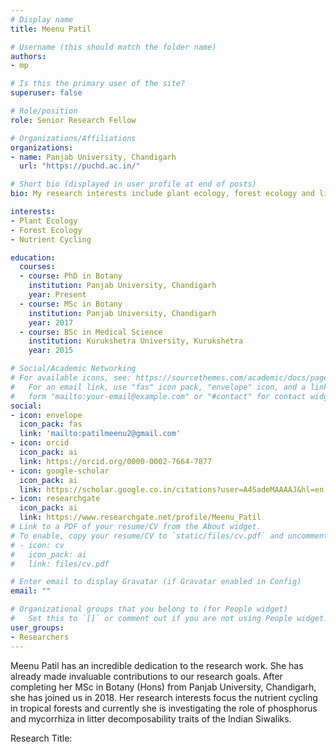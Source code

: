 ```yaml
---
# Display name
title: Meenu Patil

# Username (this should match the folder name)
authors:
- mp

# Is this the primary user of the site?
superuser: false

# Role/position
role: Senior Research Fellow

# Organizations/Affiliations
organizations:
- name: Panjab University, Chandigarh
  url: "https://puchd.ac.in/"

# Short bio (displayed in user profile at end of posts)
bio: My research interests include plant ecology, forest ecology and litter decomposition.

interests:
- Plant Ecology
- Forest Ecology
- Nutrient Cycling

education:
  courses:
  - course: PhD in Botany
    institution: Panjab University, Chandigarh
    year: Present
  - course: MSc in Botany
    institution: Panjab University, Chandigarh
    year: 2017
  - course: BSc in Medical Science
    institution: Kurukshetra University, Kurukshetra
    year: 2015

# Social/Academic Networking
# For available icons, see: https://sourcethemes.com/academic/docs/page-builder/#icons
#   For an email link, use "fas" icon pack, "envelope" icon, and a link in the
#   form "mailto:your-email@example.com" or "#contact" for contact widget.
social:
- icon: envelope
  icon_pack: fas
  link: 'mailto:patilmeenu2@gmail.com'
- icon: orcid
  icon_pack: ai
  link: https://orcid.org/0000-0002-7664-7877
- icon: google-scholar
  icon_pack: ai
  link: https://scholar.google.co.in/citations?user=A4SadeMAAAAJ&hl=en
- icon: researchgate
  icon_pack: ai
  link: https://www.researchgate.net/profile/Meenu_Patil
# Link to a PDF of your resume/CV from the About widget.
# To enable, copy your resume/CV to `static/files/cv.pdf` and uncomment the lines below.
# - icon: cv
#   icon_pack: ai
#   link: files/cv.pdf

# Enter email to display Gravatar (if Gravatar enabled in Config)
email: ""

# Organizational groups that you belong to (for People widget)
#   Set this to `[]` or comment out if you are not using People widget.
user_groups:
- Researchers
---
```


Meenu Patil has an incredible dedication to the research work. She has already made invaluable contributions to our research goals. After completing her MSc in Botany (Hons) from Panjab University, Chandigarh, she has joined us in 2018. Her research interests focus the nutrient cycling in tropical forests and currently she is investigating the role of phosphorus and mycorrhiza in litter decomposability traits of the Indian Siwaliks.

Research Title: 
